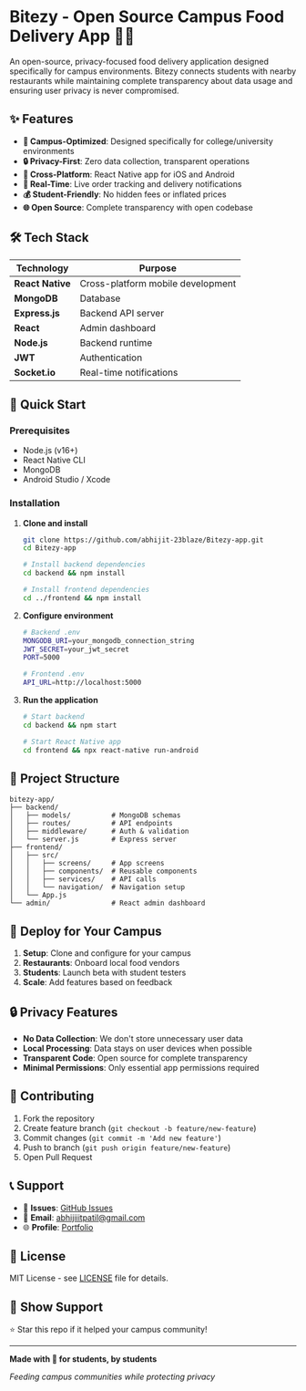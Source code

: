 # Bitezy - Open Source Campus Food Delivery App 🍕📱

An open-source, privacy-focused food delivery application designed specifically for campus environments. Bitezy connects students with nearby restaurants while maintaining complete transparency about data usage and ensuring user privacy is never compromised.


## ✨ Features

- **🏫 Campus-Optimized**: Designed specifically for college/university environments
- **🔒 Privacy-First**: Zero data collection, transparent operations
- **📱 Cross-Platform**: React Native app for iOS and Android
- **🚀 Real-Time**: Live order tracking and delivery notifications
- **💰 Student-Friendly**: No hidden fees or inflated prices
- **🌐 Open Source**: Complete transparency with open codebase

## 🛠️ Tech Stack

| Technology | Purpose |
|------------|---------|
| **React Native** | Cross-platform mobile development |
| **MongoDB** | Database |
| **Express.js** | Backend API server |
| **React** | Admin dashboard |
| **Node.js** | Backend runtime |
| **JWT** | Authentication |
| **Socket.io** | Real-time notifications |

## 🚀 Quick Start

### Prerequisites
- Node.js (v16+)
- React Native CLI
- MongoDB
- Android Studio / Xcode

### Installation

1. **Clone and install**
   ```bash
   git clone https://github.com/abhijit-23blaze/Bitezy-app.git
   cd Bitezy-app
   
   # Install backend dependencies
   cd backend && npm install
   
   # Install frontend dependencies
   cd ../frontend && npm install
   ```

2. **Configure environment**
   ```bash
   # Backend .env
   MONGODB_URI=your_mongodb_connection_string
   JWT_SECRET=your_jwt_secret
   PORT=5000
   
   # Frontend .env
   API_URL=http://localhost:5000
   ```

3. **Run the application**
   ```bash
   # Start backend
   cd backend && npm start
   
   # Start React Native app
   cd frontend && npx react-native run-android
   ```

## 📁 Project Structure

```
bitezy-app/
├── backend/
│   ├── models/          # MongoDB schemas
│   ├── routes/          # API endpoints
│   ├── middleware/      # Auth & validation
│   └── server.js        # Express server
├── frontend/
│   ├── src/
│   │   ├── screens/     # App screens
│   │   ├── components/  # Reusable components
│   │   ├── services/    # API calls
│   │   └── navigation/  # Navigation setup
│   └── App.js
└── admin/               # React admin dashboard
```

## 🏫 Deploy for Your Campus

1. **Setup**: Clone and configure for your campus
2. **Restaurants**: Onboard local food vendors
3. **Students**: Launch beta with student testers
4. **Scale**: Add features based on feedback

## 🔒 Privacy Features

- **No Data Collection**: We don't store unnecessary user data
- **Local Processing**: Data stays on user devices when possible  
- **Transparent Code**: Open source for complete transparency
- **Minimal Permissions**: Only essential app permissions required

## 🤝 Contributing

1. Fork the repository
2. Create feature branch (`git checkout -b feature/new-feature`)
3. Commit changes (`git commit -m 'Add new feature'`)
4. Push to branch (`git push origin feature/new-feature`)
5. Open Pull Request

## 📞 Support

- 🐛 **Issues**: [GitHub Issues](https://github.com/abhijit-23blaze/Bitezy-app/issues)
- 📧 **Email**: abhijiiitpatil@gmail.com
- 🌐 **Profile**: [Portfolio](https://abhijit-23blaze.github.io)

## 📝 License

MIT License - see [LICENSE](LICENSE) file for details.

## 🌟 Show Support

⭐ Star this repo if it helped your campus community!

---

**Made with 💚 for students, by students**

*Feeding campus communities while protecting privacy*
